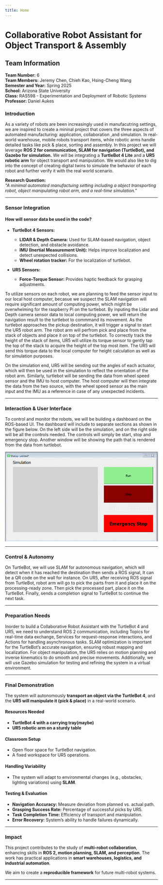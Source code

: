 ```yaml
---
title: Home
---
```


# Collaborative Robot Assistant for Object Transport & Assembly

## **Team Information**
**Team Number:** 6 <br>
**Team Members:** Jeremy Chen, Chieh Kao, Hsing-Cheng Wang <br>
**Semester and Year:** Spring 2025 <br>
**School:** Arizona State University <br>
**Class:** RAS598 - Experimentation and Deployment of Robotic Systems <br>
**Professor:** Daniel Aukes <br>

### **Introduction**
As a variety of robots are been increasingly used in manufacutring settings, we are inspired to create a mininal project that covers the three aspects of automated manufacturing: application, collaboration ,and simulation. In real-world warehouse, mobile robots transport items, while robotic arms handle detailed tasks like pick & place, sorting and assembly. In this project we will leverage **ROS 2 for communication, SLAM for navigation (TurtleBot), and Gazebo for simulation.**  We will be integrating a **TurtleBot 4 Lite** and a **UR5 robotic arm** for object transport and manipulation. We would also like to dig into the concept of creating digital twins to simulate the behavior of each robot and further verify it with the real world scenario. 

**Research Question:**  
*"A minimal automated manufactuing setting including a object transporting robot, object manipulating robot arm, and a real-time simulation."*  


---

### **Sensor Integration**
#### **How will sensor data be used in the code?**
- **TurtleBot 4 Sensors:**
  - **LIDAR & Depth Camera:** Used for SLAM-based navigation, object detection, and obstacle avoidance.
  - **IMU (Inertial Measurement Unit):** Helps improve localization and detect unexpected collisions.
  - **Wheel rotation tracker:** For the localization of turtlebot.

- **UR5 Sensors:**
  - **Force-Torque Sensor:** Provides haptic feedback for grasping adjustments.

To utilize sensors on each robot, we are planning to feed the sensor input to our local host computer, becasue we suspect the SLAM navigation will require significant amount of computing power, which might be overwhelming for the raspberry Pi on the turtlebot. By inputing the Lidar and Depth camera sensor data to local computing power, we will return the navigation result to the turtlebot to commmand its movement. As the turtlebot approaches the pickup destination, it will trigger a signal to start the UR5 robot arm. The robot arm will perfrom pick and place from the stack of objects and place it on top of the turtlebot. To correctly track the height of the stack of items, UR5 will utilize its torque sensor to gently tap the top of the stack to acquire the height of the top most item. The UR5 will send this torque data to the local computer for height calculation as well as for simulation purposes. 

On the simulation end, UR5 will be sending out the angles of each actuator, which will then be used in the simulation to reflect the orientation of the robot arm. Similarly, turtlebot will be sending the data from wheel speed sensor and the IMU to host computer. The host computer will then integrate the data from the two source, with the wheel speed sensor as the main input and the IMU as a reference in case of any unexpected incidents.


---

### **Interaction & User Interface**
To control and monitor the robots, we will be building a dashboard on the ROS-based UI. The dashboard will include to separate sections as shown in the figure below. On the left side will be the simulation, and on the right side will be all the controls needed. The controls will simply be start, stop and emergency stop. Another window will be showing the path that is rendered from the data from turtlebot.   

![alt text](./images/window_sample.png)


---

### **Control & Autonomy**
On TurtleBot, we will use SLAM for autonomous navigation, which will detect when it has reached the destination then sends a ROS signal, It can be a QR code on the wall for instance. On UR5, after receiving ROS signal from TurtleBot, robot arm will go to pick the parts from it and place it on the processing-ready zone. Then pick the processed part, place it on the TurtleBot. Finally, sends a completion signal to TurtleBot to continue the next task. 

---

### **Preparation Needs**
Inorder to build a Collaborative Robot Assistant with the TurtleBot 4 and UR5, we need to understand ROS 2 communication, including Topics for real-time data exchange, Services for request-response interactions, and Actions for handling asynchronous tasks. SLAM optimization is important for the TurtleBot’s accurate navigation, ensuring robust mapping and localization. For object manipulation, the UR5 relies on motion planning and inverse kinematics to do smooth and precise movements. Additionally, we will use Gazebo simulation for testing and refining the system in a virtual environment.

---

### **Final Demonstration**
The system will autonomously **transport an object via the TurtleBot 4**, and the **UR5 will manipulate it (pick & place)** in a real-world scenario.

#### **Resources Needed**
- **TurtleBot 4 with a carrying tray(maybe)**
- **UR5 robotic arm on a sturdy table**


#### **Classroom Setup**
- Open floor space for TurtleBot navigation.
- A fixed workspace for UR5 operations.

#### **Handling Variability**
- The system will adapt to environmental changes (e.g., obstacles, lighting variations) using **SLAM**.

#### **Testing & Evaluation**
- **Navigation Accuracy:** Measure deviation from planned vs. actual path.
- **Grasping Success Rate:** Percentage of successful picks by UR5.
- **Task Completion Time:** Efficiency of transport and manipulation.
- **Error Recovery:** System’s ability to handle failures dynamically.

---

### **Impact**
This project contributes to the study of **multi-robot collaboration**, enhancing skills in **ROS 2, motion planning, SLAM, and perception**. The work has practical applications in **smart warehouses, logistics, and industrial automation**.  

We aim to create a **reproducible framework** for future multi-robot systems.

---
